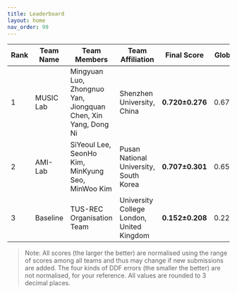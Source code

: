```yaml
---
title: Leaderboard
layout: home
nav_order: 99
---
```

| **Rank** | **Team Name** | **Team Members**                              | **Team Affiliation**                      | **Final Score** | **Global Score** | **Local Score** | **Pixel Score** | **Landmark Score** |     **GPE (mm)**      |     **GLE (mm)**      |     **LPE (mm)**     |     **LLE (mm)**     | **Run Time (s)** |
|----------|---------------|-----------------------------------------------|-------------------------------------------|-----------------|------------------|-----------------|-----------------|--------------------|------------------|------------------|-----------------|-----------------|------------------|
|  1   | MUSIC Lab | Mingyuan Luo, Zhongnuo Yan, Jiongquan Chen, Xin Yang, Dong Ni | Shenzhen University, China                | **0.720±0.276** | 0.676±0.391  | 0.765±0.258 | 0.742±0.276 |  0.699±0.306   | 9.059±4.635  | 8.006±4.895  | 0.112±0.018 | 0.098±0.026 | 3.287±0.489  |
|  2   |  AMI-Lab  | SiYeoul Lee, SeonHo Kim, MinKyung Seo, MinWoo Kim | Pusan National University, South Korea | **0.707±0.301** | 0.651±0.398  | 0.762±0.307 | 0.735±0.304 |  0.678±0.325   | 9.696±6.116  | 8.698±6.337  | 0.114±0.026 | 0.103±0.036 | 49.650±6.280 |
|  3   |  Baseline | TUS-REC Organisation Team                     | University College London, United Kingdom | **0.152±0.208** | 0.228±0.345  | 0.075±0.164 | 0.123±0.193 |  0.181±0.248   | 12.490±5.462 | 11.129±5.838 | 0.135±0.024 | 0.118±0.031 | 13.049±1.954 |


> Note: All scores (the larger the better) are normalised using the range of scores among all teams and thus may change if new submissions are added. The four kinds of DDF errors (the smaller the better) are not normalised, for your reference. All values are rounded to 3 decimal places.
